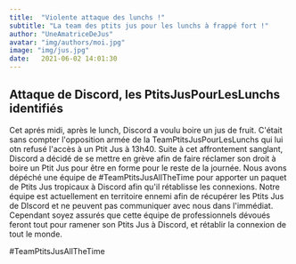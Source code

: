 ```yaml
---
title:  "Violente attaque des lunchs !"
subtitle: "La team des ptits jus pour les lunchs à frappé fort !"
author: "UneAmatriceDeJus"
avatar: "img/authors/moi.jpg"
image: "img/jus.jpg"
date:   2021-06-02 14:01:30
---
```


## Attaque de Discord, les PtitsJusPourLesLunchs identifiés

Cet aprés midi, après le lunch, Discord a voulu boire un jus de fruit.
C'était sans compter l'opposition armée de la TeamPtitsJusPourLesLunchs qui lui otn refusé l'accès à un Ptit Jus à 13h40.
Suite à cet affrontement sanglant, Discord a décidé de se mettre en grève afin de faire réclamer son droit à boire un Ptit Jus pour être en forme pour le reste de la journée.
Nous avons dépéché une équipe de #TeamPtitsJusAllTheTime pour apporter un paquet de Ptits Jus tropicaux à Discord afin qu'il rétablisse les connexions.
Notre équipe est actuellement en territoire ennemi afin de récupérer les Ptits Jus de DIscord et ne peuvent pas communiquer avec nous dans l'immédiat.
Cependant soyez assurés que cette équipe de professionnels dévoués feront tout pour ramener son Ptits Jus à Discord, et rétablir la connexion de tout le monde.

#TeamPtitsJusAllTheTime
